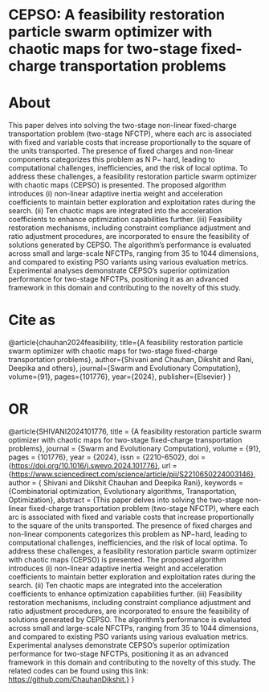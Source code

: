 # CEPSO: A feasibility restoration particle swarm optimizer with chaotic maps for two-stage fixed-charge transportation problems
# About 
This paper delves into solving the two-stage non-linear fixed-charge transportation problem (two-stage NFCTP), where each arc is associated with fixed and variable costs that increase proportionally to the square of the units transported. The presence of fixed charges and non-linear components categorizes this problem as N P− hard, leading to computational challenges, inefficiencies, and the risk of local optima. To address these challenges, a feasibility restoration particle swarm optimizer with chaotic maps (CEPSO) is presented. The proposed algorithm introduces (i) non-linear adaptive inertia weight and acceleration coefficients to maintain better exploration and exploitation rates during the search. (ii) Ten chaotic maps are integrated into the acceleration coefficients to enhance optimization capabilities further. (iii) Feasibility restoration mechanisms, including constraint compliance adjustment and ratio adjustment procedures, are incorporated to ensure the feasibility of solutions generated by CEPSO. The algorithm’s performance is evaluated across small and large-scale NFCTPs, ranging from 35 to 1044 dimensions, and compared to existing PSO variants using various evaluation metrics. Experimental analyses demonstrate CEPSO’s superior optimization performance for two-stage NFCTPs, positioning it as an advanced framework in this domain and contributing to the novelty of this study. 

# Cite as
@article{chauhan2024feasibility,
  title={A feasibility restoration particle swarm optimizer with chaotic maps for two-stage fixed-charge transportation problems},
  author={Shivani and Chauhan, Dikshit and Rani, Deepika and others},
  journal={Swarm and Evolutionary Computation},
  volume={91},
  pages={101776},
  year={2024},
  publisher={Elsevier}
}
# OR
@article{SHIVANI2024101776,
title = {A feasibility restoration particle swarm optimizer with chaotic maps for two-stage fixed-charge transportation problems},
journal = {Swarm and Evolutionary Computation},
volume = {91},
pages = {101776},
year = {2024},
issn = {2210-6502},
doi = {https://doi.org/10.1016/j.swevo.2024.101776},
url = {https://www.sciencedirect.com/science/article/pii/S2210650224003146},
author = { Shivani and Dikshit Chauhan and Deepika Rani},
keywords = {Combinatorial optimization, Evolutionary algorithms, Transportation, Optimization},
abstract = {This paper delves into solving the two-stage non-linear fixed-charge transportation problem (two-stage NFCTP), where each arc is associated with fixed and variable costs that increase proportionally to the square of the units transported. The presence of fixed charges and non-linear components categorizes this problem as NP−hard, leading to computational challenges, inefficiencies, and the risk of local optima. To address these challenges, a feasibility restoration particle swarm optimizer with chaotic maps (CEPSO) is presented. The proposed algorithm introduces (i) non-linear adaptive inertia weight and acceleration coefficients to maintain better exploration and exploitation rates during the search. (ii) Ten chaotic maps are integrated into the acceleration coefficients to enhance optimization capabilities further. (iii) Feasibility restoration mechanisms, including constraint compliance adjustment and ratio adjustment procedures, are incorporated to ensure the feasibility of solutions generated by CEPSO. The algorithm’s performance is evaluated across small and large-scale NFCTPs, ranging from 35 to 1044 dimensions, and compared to existing PSO variants using various evaluation metrics. Experimental analyses demonstrate CEPSO’s superior optimization performance for two-stage NFCTPs, positioning it as an advanced framework in this domain and contributing to the novelty of this study. The related codes can be found using this link: https://github.com/ChauhanDikshit.}
}
